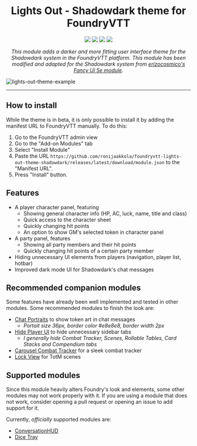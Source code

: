 <h1 align="center">Lights Out - Shadowdark theme for FoundryVTT</h1>
<p align="center">
  <img src="https://img.shields.io/badge/dynamic/json?url=https%3A%2F%2Fraw.githubusercontent.com%2Fronijaakkola%2Ffoundryvtt-lights-out-theme-shadowdark%2Fmain%2Fmodule.json&query=%24.compatibility.verified&logo=foundryvirtualtabletop&logoColor=white&label=Foundry%20version&labelColor=%23FE6A1F&color=black" />
  <img src="https://img.shields.io/badge/system-shadowdark-black?labelColor=white" />
  <img src="https://img.shields.io/badge/dynamic/json?url=https%3A%2F%2Fraw.githubusercontent.com%2Fronijaakkola%2Ffoundryvtt-lights-out-theme-shadowdark%2Fmain%2Fmodule.json&query=%24.version&logoColor=white&label=version&labelColor=white&color=black" />
  <img src="https://img.shields.io/github/downloads/ronijaakkola/foundryvtt-lights-out-theme-shadowdark/module.zip?style=flat&labelColor=white&color=black" />

  

</p>




<p align="center"><i>This module adds a darker and more fitting user interface theme for the Shadowdark system in the FoundryVTT platform. This module has been modified and adapted for the Shadowdark system from <a href="https://github.com/erizocosmico/foundryvtt-fancy-ui-5e">erizocosmico's Fancy UI 5e module</a></i>.</p>

![lights-out-theme-example](https://github.com/user-attachments/assets/27912147-d0a4-403d-bff7-10e6e9f4a602)

<hr />

## How to install
While the theme is in beta, it is only possible to install it by adding the manifest URL to FoundryVTT manually. To do this:
1. Go to the FoundryVTT admin view
2. Go to the "Add-on Modules" tab
3. Select "Install Module"
4. Paste the URL `https://github.com/ronijaakkola/foundryvtt-lights-out-theme-shadowdark/releases/latest/download/module.json` to the "Manifest URL".
5. Press "Install" button.

## Features
- A player character panel, featuring
  - Showing general character info (HP, AC, luck, name, title and class)
  - Quick access to the character sheet
  - Quickly changing hit points
  - An option to show GM's selected token in character panel
- A party panel, features
  - Showing all party members and their hit points
  - Quickly changing hit points of a certain party member
- Hiding unnecessary UI elements from players (navigation, player list, hotbar)
- Improved dark mode UI for Shadowdark's chat messages

## Recommended companion modules
Some features have already been well implemented and tested in other modules. Some recommended modules to finish the look are:

- [Chat Portraits](https://foundryvtt.com/packages/chat-portrait) to show token art in chat messages
  - _Portait size 36px, border color #e8e8e8, border width 2px_
- [Hide Player UI](https://foundryvtt.com/packages/hide-player-ui) to hide unnecessary sidebar tabs
  - _I generally hide Combat Tracker, Scenes, Rollable Tables, Card Stacks and Compendium tabs_
- [Carousel Combat Tracker](https://foundryvtt.com/packages/combat-tracker-dock) for a sleek combat tracker
- [Lock View](https://foundryvtt.com/packages/LockView/) for TotM scenes
  
## Supported modules
Since this module heavily alters Foundry's look and elements, some other modules may not work properly with it. If you are using a module that does not work, consider opening a pull request or opening an issue to add support for it.

Currently, _officially_ supported modules are:
- [ConversationHUD](https://foundryvtt.com/packages/conversation-hud)
- [Dice Tray](https://foundryvtt.com/packages/dice-calculator)
